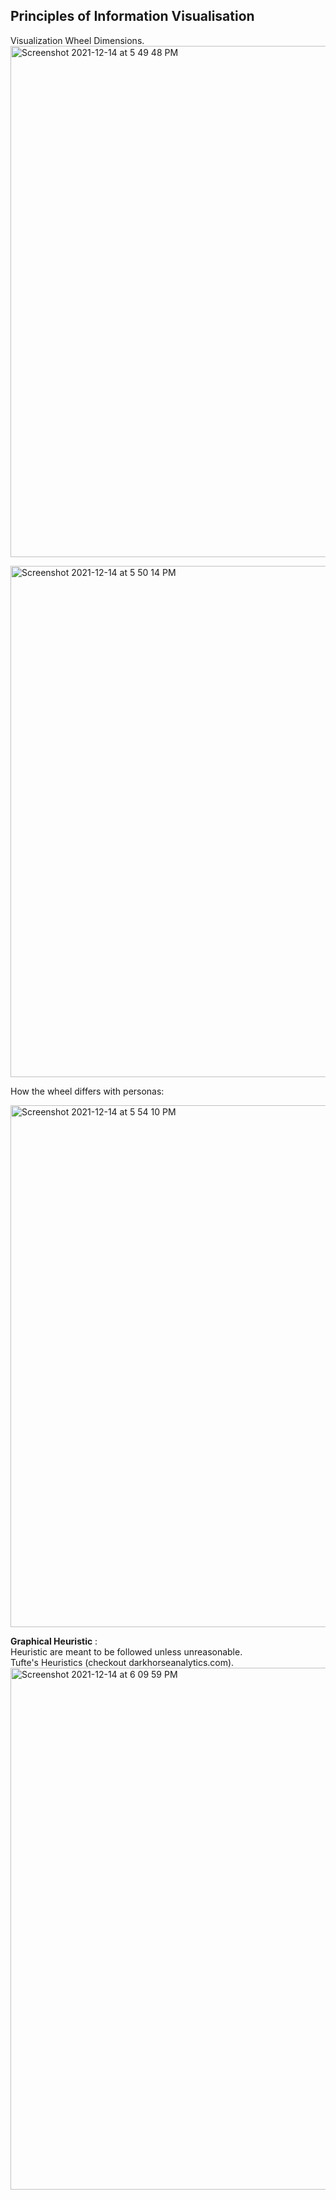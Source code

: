 ## Principles of Information Visualisation ##

Visualization Wheel Dimensions.  
<img width="818" alt="Screenshot 2021-12-14 at 5 49 48 PM" src="https://user-images.githubusercontent.com/61674750/145997273-8de1a27e-c475-4028-8f52-76f771a9eca7.png">  
  
  
<img width="818" alt="Screenshot 2021-12-14 at 5 50 14 PM" src="https://user-images.githubusercontent.com/61674750/145997318-0dde3c1c-2043-4286-866d-656946fb856f.png">   

How the wheel differs with personas:   
   
<img width="835" alt="Screenshot 2021-12-14 at 5 54 10 PM" src="https://user-images.githubusercontent.com/61674750/145997835-61b72967-3be1-4547-967e-15149d445e0a.png">
  
**Graphical Heuristic** :  
Heuristic are meant to be followed unless unreasonable.  
Tufte's Heuristics (checkout darkhorseanalytics.com).   
<img width="835" alt="Screenshot 2021-12-14 at 6 09 59 PM" src="https://user-images.githubusercontent.com/61674750/146000017-c78ace11-18f0-4779-896a-63baec3bbe50.png">

